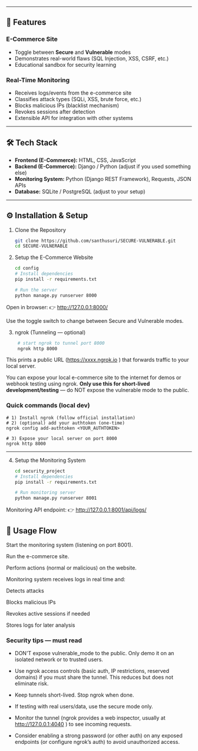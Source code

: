 
---

## 🚀 Features

### E-Commerce Site
- Toggle between **Secure** and **Vulnerable** modes  
- Demonstrates real-world flaws (SQL Injection, XSS, CSRF, etc.)  
- Educational sandbox for security learning  

### Real-Time Monitoring
- Receives logs/events from the e-commerce site  
- Classifies attack types (SQLi, XSS, brute force, etc.)  
- Blocks malicious IPs (blacklist mechanism)  
- Revokes sessions after detection  
- Extensible API for integration with other systems  

---

## 🛠️ Tech Stack

- **Frontend (E-Commerce):** HTML, CSS, JavaScript  
- **Backend (E-Commerce):** Django / Python (adjust if you used something else)  
- **Monitoring System:** Python (Django REST Framework), Requests, JSON APIs  
- **Database:** SQLite / PostgreSQL (adjust to your setup)  

---

## ⚙️ Installation & Setup

1. Clone the Repository
    ```bash
    git clone https://github.com/santhusuri/SECURE-VULNERABLE.git
    cd SECURE-VULNERABLE

2. Setup the E-Commerce Website
    ```bash
    cd config
    # Install dependencies
    pip install -r requirements.txt

    # Run the server
    python manage.py runserver 8000
Open in browser:
👉 http://127.0.0.1:8000/

Use the toggle switch to change between Secure and Vulnerable modes.

3. ngrok (Tunneling — optional)
   ```bash
    # start ngrok to tunnel port 8000
    ngrok http 8000
This prints a public URL (https://xxxx.ngrok.io
) that forwards traffic to your local server.


You can expose your local e-commerce site to the internet for demos or webhook testing using ngrok. **Only use this for short-lived development/testing** — do NOT expose the vulnerable mode to the public.


### Quick commands (local dev)
    
    # 1) Install ngrok (follow official installation)
    # 2) (optional) add your authtoken (one-time)
    ngrok config add-authtoken <YOUR_AUTHTOKEN>

    # 3) Expose your local server on port 8000
    ngrok http 8000

---

4. Setup the Monitoring System
    ```bash
    cd security_project
    # Install dependencies
    pip install -r requirements.txt

    # Run monitoring server
    python manage.py runserver 8001

Monitoring API endpoint:
👉 http://127.0.0.1:8001/api/logs/


## 📡 Usage Flow

Start the monitoring system (listening on port 8001).

Run the e-commerce site.

Perform actions (normal or malicious) on the website.

Monitoring system receives logs in real time and:

Detects attacks

Blocks malicious IPs

Revokes active sessions if needed

Stores logs for later analysis

### Security tips — must read

- DON'T expose vulnerable_mode to the public. Only demo it on an isolated network or to trusted users.

- Use ngrok access controls (basic auth, IP restrictions, reserved domains) if you must share the tunnel. This reduces but does not eliminate risk.

- Keep tunnels short-lived. Stop ngrok when done.

- If testing with real users/data, use the secure mode only.

- Monitor the tunnel (ngrok provides a web inspector, usually at http://127.0.0.1:4040
) to see incoming requests.

- Consider enabling a strong password (or other auth) on any exposed endpoints (or configure ngrok’s auth) to avoid unauthorized access.